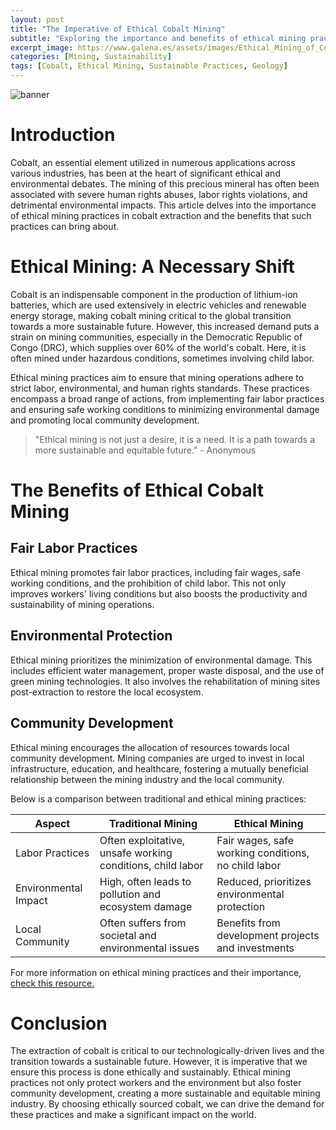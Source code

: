 ```yaml
---
layout: post
title: "The Imperative of Ethical Cobalt Mining"
subtitle: "Exploring the importance and benefits of ethical mining practices in the extraction of cobalt."
excerpt_image: https://www.galena.es/assets/images/Ethical_Mining_of_Cobalt.png
categories: [Mining, Sustainability]
tags: [Cobalt, Ethical Mining, Sustainable Practices, Geology]
---
```


![banner](https://www.galena.es/assets/images/Ethical_Mining_of_Cobalt.png "A geologist examines cobalt ore in a sustainable mining site, highlighting the importance of ethical mining practices for cobalt extraction. The image showcases a vibrant landscape with miners using safe and environmentally friendly techniques.")

# Introduction

Cobalt, an essential element utilized in numerous applications across various industries, has been at the heart of significant ethical and environmental debates. The mining of this precious mineral has often been associated with severe human rights abuses, labor rights violations, and detrimental environmental impacts. This article delves into the importance of ethical mining practices in cobalt extraction and the benefits that such practices can bring about.

# Ethical Mining: A Necessary Shift

Cobalt is an indispensable component in the production of lithium-ion batteries, which are used extensively in electric vehicles and renewable energy storage, making cobalt mining critical to the global transition towards a more sustainable future. However, this increased demand puts a strain on mining communities, especially in the Democratic Republic of Congo (DRC), which supplies over 60% of the world's cobalt. Here, it is often mined under hazardous conditions, sometimes involving child labor.

Ethical mining practices aim to ensure that mining operations adhere to strict labor, environmental, and human rights standards. These practices encompass a broad range of actions, from implementing fair labor practices and ensuring safe working conditions to minimizing environmental damage and promoting local community development.

> "Ethical mining is not just a desire, it is a need. It is a path towards a more sustainable and equitable future." - Anonymous

# The Benefits of Ethical Cobalt Mining 

## Fair Labor Practices

Ethical mining promotes fair labor practices, including fair wages, safe working conditions, and the prohibition of child labor. This not only improves workers' living conditions but also boosts the productivity and sustainability of mining operations.

## Environmental Protection

Ethical mining prioritizes the minimization of environmental damage. This includes efficient water management, proper waste disposal, and the use of green mining technologies. It also involves the rehabilitation of mining sites post-extraction to restore the local ecosystem.

## Community Development

Ethical mining encourages the allocation of resources towards local community development. Mining companies are urged to invest in local infrastructure, education, and healthcare, fostering a mutually beneficial relationship between the mining industry and the local community.

Below is a comparison between traditional and ethical mining practices:

| Aspect | Traditional Mining | Ethical Mining |
|--------|--------------------|----------------|
| Labor Practices | Often exploitative, unsafe working conditions, child labor | Fair wages, safe working conditions, no child labor |
| Environmental Impact | High, often leads to pollution and ecosystem damage | Reduced, prioritizes environmental protection |
| Local Community | Often suffers from societal and environmental issues | Benefits from development projects and investments |

For more information on ethical mining practices and their importance, [check this resource.](https://www.responsiblemineralsinitiative.org/)

# Conclusion

The extraction of cobalt is critical to our technologically-driven lives and the transition towards a sustainable future. However, it is imperative that we ensure this process is done ethically and sustainably. Ethical mining practices not only protect workers and the environment but also foster community development, creating a more sustainable and equitable mining industry. By choosing ethically sourced cobalt, we can drive the demand for these practices and make a significant impact on the world.